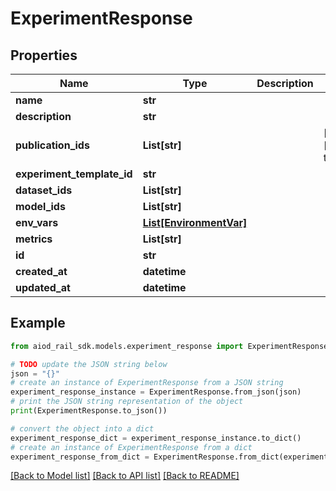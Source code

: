# ExperimentResponse


## Properties

Name | Type | Description | Notes
------------ | ------------- | ------------- | -------------
**name** | **str** |  | 
**description** | **str** |  | 
**publication_ids** | **List[str]** |  | [optional] [default to []]
**experiment_template_id** | **str** |  | 
**dataset_ids** | **List[str]** |  | 
**model_ids** | **List[str]** |  | 
**env_vars** | [**List[EnvironmentVar]**](EnvironmentVar.md) |  | 
**metrics** | **List[str]** |  | 
**id** | **str** |  | 
**created_at** | **datetime** |  | 
**updated_at** | **datetime** |  | 

## Example

```python
from aiod_rail_sdk.models.experiment_response import ExperimentResponse

# TODO update the JSON string below
json = "{}"
# create an instance of ExperimentResponse from a JSON string
experiment_response_instance = ExperimentResponse.from_json(json)
# print the JSON string representation of the object
print(ExperimentResponse.to_json())

# convert the object into a dict
experiment_response_dict = experiment_response_instance.to_dict()
# create an instance of ExperimentResponse from a dict
experiment_response_from_dict = ExperimentResponse.from_dict(experiment_response_dict)
```
[[Back to Model list]](../README.md#documentation-for-models) [[Back to API list]](../README.md#documentation-for-api-endpoints) [[Back to README]](../README.md)



